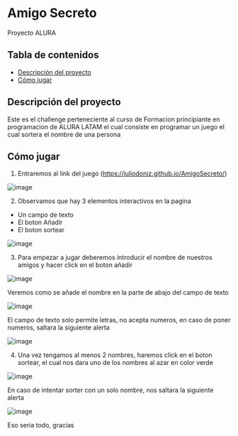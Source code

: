 # Amigo Secreto

Proyecto ALURA

## Tabla de contenidos

*   [Descripción del proyecto](#descripción-del-proyecto)
*   [Cómo jugar](#cómo-jugar)

## Descripción del proyecto

Este es el challenge perteneciente al curso de Formacion principiante en programacion de ALURA LATAM el cual consiste en programar un juego el cual sortera el nombre de una persona

## Cómo jugar

1. Entraremos al link del juego (https://juliodoniz.github.io/AmigoSecreto/)

![image](https://github.com/user-attachments/assets/39e7e572-55b4-408a-98d0-a25c15784cf5)

2. Observamos que hay 3 elementos interactivos en la pagina

*   Un campo de texto
*   El boton Añadir
*   El boton sortear

![image](https://github.com/user-attachments/assets/cfc94445-d574-4137-9fb3-cf06a3203bd0)

3. Para empezar a jugar deberemos introducir el nombre de nuestros amigos y hacer click en el boton añadir

![image](https://github.com/user-attachments/assets/a27139c2-ca94-46fb-9599-e6bfeb149d66)

Veremos como se añade el nombre en la parte de abajo del campo de texto

![image](https://github.com/user-attachments/assets/7c09c66c-1169-4493-8347-0e9349d90962)

El campo de texto solo permite letras, no acepta numeros, en caso de poner numeros, saltara la siguiente alerta

![image](https://github.com/user-attachments/assets/1ee1702a-f823-4520-b7d9-a5db26035f70)

4. Una vez tengamos al menos 2 nombres, haremos click en el boton sortear, el cual nos dara uno de los nombres al azar en color verde

![image](https://github.com/user-attachments/assets/6864271b-5e88-43f1-a3af-7206e8e57ca0)

En caso de intentar sorter con un solo nombre, nos saltara la siguiente alerta

![image](https://github.com/user-attachments/assets/f3cbbea1-4878-41aa-9df0-aa61cab7995a)

Eso seria todo, gracias
